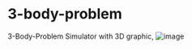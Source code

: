 # 3-body-problem
3-Body-Problem Simulator with 3D graphic,
![image](https://github.com/user-attachments/assets/adbd9069-dbcc-4434-8bc4-17876c1dd387)
